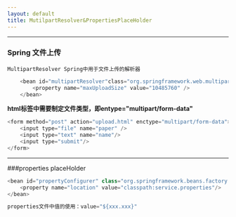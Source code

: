```yaml
---
layout: default
title: MutilpartResolver&PropertiesPlaceHolder
---
```


---
### Spring 文件上传
```
MultipartResolver Spring中用于文件上传的解析器
```

```java
	<bean id="multipartResolver"class="org.springframework.web.multipart.commons.CommonsMultipartResolver">
		<property name="maxUploadSize" value="10485760" />
	</bean>
```

**html标签中需要制定文件类型，即entype="multipart/form-data"**

```java
<form method="post" action="upload.html" enctype="multipart/form-data">
    <input type="file" name="paper" />
    <input type="text" name="name"/>
    <input type="submit"/>
</form>
```
---
###properties placeHolder
```java
<bean id="propertyConfigurer" class="org.springframework.beans.factory.config.PropertyPlaceHolderConfigurer">
    <property name="location" value="classpath:service.properties"/>
</bean>

properties文件中值的使用：value="${xxx.xxx}"
```
